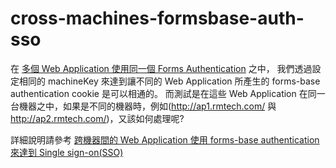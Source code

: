# cross-machines-formsbase-auth-sso
在 [多個 Web Application 使用同一個 Forms Authentication](https://dotblogs.com.tw/rainmaker/2015/06/11/151544) 之中，
我們透過設定相同的 machineKey 來達到讓不同的 Web Application 所產生的 forms-base authentication cookie 是可以相通的。
而測試是在這些 Web Application 在同一台機器之中，如果是不同的機器時，例如(http://ap1.rmtech.com/ 與 http://ap2.rmtech.com/)，又該如何處理呢?

詳細說明請參考 [跨機器間的 Web Application 使用 forms-base authentication 來達到 Single sign-on(SSO)](https://rainmakerho.github.io/2020/12/08/corss-machines-forms-based-authentication-sso/)